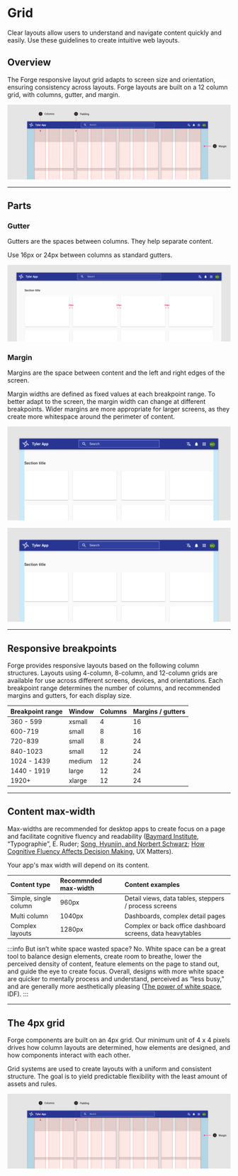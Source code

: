 # Grid

Clear layouts allow users to understand and navigate content quickly and easily. Use these guidelines to create intuitive web layouts. 

## Overview

The Forge responsive layout grid adapts to screen size and orientation, ensuring consistency across layouts. Forge layouts are built on a 12 column grid, with columns, gutter, and margin. 

<ImageBlock padded="[false]">

![The grid](./images/layout-grid.png)

</ImageBlock>

---

## Parts 

### Gutter

Gutters are the spaces between columns. They help separate content.

Use 16px or 24px between columns as standard gutters.

<ImageBlock padded="false">

![#](./images/layout-grid-copy.png)

</ImageBlock>

### Margin

Margins are the space between content and the left and right edges of the screen.

Margin widths are defined as fixed values at each breakpoint range. To better adapt to the screen, the margin width can change at different breakpoints. Wider margins are more appropriate for larger screens, as they create more whitespace around the perimeter of content.

<ImageBlock padded="false" caption="On a small tablet this layout grid uses 24px margins.">

![#](./images/margin-tablet.png)

</ImageBlock>

<ImageBlock padded="false" caption="On a small tablet this layout grid uses 16px margins.">

![#](./images/margin-tablet.png)

</ImageBlock>

---

## Responsive breakpoints 

Forge provides responsive layouts based on the following column structures. Layouts using 4-column, 8-column, and 12-column grids are available for use across different screens, devices, and orientations. Each breakpoint range determines the number of columns, and recommended margins and gutters, for each display size.

| Breakpoint range  | Window             | Columns           | Margins / gutters
| :-----------------| :----------------- | :---------------- | :----------------
| 360 - 599         | xsmall	           | 4                 | 16
| 600-719           | small              | 8                 | 16
| 720-839	          | small              | 8                 | 24
| 840-1023	        | small              | 12                | 24
| 1024 - 1439	      | medium             | 12                | 24
| 1440 - 1919	      | large              | 12                | 24
| 1920+	            | xlarge             | 12                | 24

---

## Content max-width

Max-widths are recommended for desktop apps to create focus on a page and facilitate cognitive fluency and readability ([Baymard Institute](https://baymard.com/blog/line-length-readability), “Typographie”, E. Ruder; [Song, Hyunjin, and Norbert Schwarz](https://dornsife.usc.edu/assets/sites/780/docs/08_ps_song___schwarz_effort.pdf); [How Cognitive Fluency Affects Decision Making](https://www.uxmatters.com/mt/archives/2011/07/how-cognitive-fluency-affects-decision-making.php), UX Matters). 

Your app's max width will depend on its content. 

| Content type      | Recommnded max-width     | Content examples   
| :-----------------| :----------------------- | :----------------  
| Simple, single column      | 960px           | Detail views, data tables, steppers / process screens 
| Multi column         | 1040px                | Dashboards, complex detail pages                 
| Complex layouts         | 1280px             | Complex or back office dashboard screens, data heavytables                  


:::info But isn’t white space wasted space?
No. White space can be a great tool to balance design elements, create room to breathe, lower the perceived density of content, feature elements on the page to stand out, and guide the eye to create focus. Overall, designs with more white space are quicker to mentally process and understand, perceived as “less busy,” and are generally more aesthetically pleasing ([The power of white space](https://www.interaction-design.org/literature/article/the-power-of-white-space), IDF).
:::

---

## The 4px grid

Forge components are built on an 4px grid. Our minimum unit of 4 x 4 pixels drives how column layouts are determined, how elements are designed, and how components interact with each other. 

Grid systems are used to create layouts with a uniform and consistent structure. The goal is to yield predictable flexibility with the least amount of assets and rules. 

<ImageBlock padded="false">

![#](./images/layout-grid.png)

</ImageBlock>
